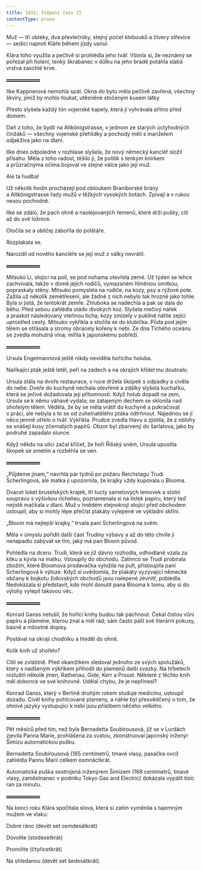 ```yaml
---
title: 1933; štěpení času II
contentType: prose
---
```


<section>

Muž — tři obleky, dva převlečníky, stejný počet klobouků a čtvery střevíce — sedící naproti Kláře během jízdy usnul.

Klára toho využila a pečlivě si prohlédla jeho tvář. Všimla si, že neznámý se pořezal při holení, tenký škrábanec v důlku na jeho bradě potáhla slabá vrstva zaschlé krve.

![divider.png](./resources/divider_opt.png)

Ilke Kappnerová nemohla spát. Okna do bytu měla pečlivě zavřená, všechny škvíry, jimiž by mohlo foukat, utěsněné stočeným kusem látky.

Přesto slyšela každý tón vojenské kapely, která jí vyhrávala přímo před domem.

Daň z toho, že bydlí na Altkönigstrasse, v jednom ze starých úctyhodných činžáků — všechny vojenské přehlídky a pochody měli s manželem odjakživa jako na dlani.

Ilke dnes odpoledne v rozhlase slyšela, že nový německý kancléř složil přísahu. Měla z toho radost, těšilo ji, že politik s tenkým knírkem a průzračnýma očima bojoval ve stejné válce jako její muž.

Ale ta hudba!

Už několik hodin procházejí pod obloukem Braniborské brány a Altkönigstrasse řady mužů v těžkých vysokých botách. Zpívají a v rukou nesou pochodně.

Ilke se zdálo, že pach ohně a naolejovaných řemenů, které drží pušky, cítí až do své ložnice.

Otočila se a obličej zabořila do polštáře.

Rozplakala se.

Narozdíl od nového kancléře se její muž z války nevrátil.

![divider.png](./resources/divider_opt.png)

Mitsuko Li, stojící na poli, se pod nohama otevřela země. Už týden se lehce zachvívala, takže v domě jejích rodičů, vymazaném hliněnou omítkou, popraskaly stěny. Mitsuko pomyslela na rodiče, na kozy, psy a rýžové pole. Zažila už několik zemětřesení, ale žádné z nich nebylo tak hrozné jako tohle. Byla si jistá, že tentokrát zemře. Zhluboka se nadechla a pak se dala do běhu. Před sebou zahlédla stádo divokých koz. Slyšela mečivý nářek a praskot následovaný vteřinou ticha; kozy zmizely v puklině náhle zející uprostřed cesty. Mitsuko vykřikla a stočila se do klubíčka. Půda pod jejím tělem se otřásala a stromy obracely kořeny k nebi. Ze dna Tichého oceánu se zvedla mohutná vlna; mířila k japonskému pobřeží.

![divider.png](./resources/divider_opt.png)

Ursula Engelmannová ještě nikdy neviděla hořícího holuba.

Naříkající pták ještě letěl, peří na zádech a na okrajích křídel mu doutnalo.

Ursula stála na dvoře restaurace, v ruce držela škopek s odpadky a civěla do nebe. Dveře do kuchyně nechala otevřené a zdálky slyšela kuchařku, která se ječivě dožadovala její přítomnosti. Když holub dopadl na zem, Ursula se k němu váhavě vydala; se zatajeným dechem se sklonila nad ohořelým tělem. Věděla, že by se měla vrátit do kuchyně a pokračovat v práci, ale nebyla s to se od zuhelnatělého ptáka odtrhnout. Najednou se jí něco jemně otřelo o tvář. Vykřikla. Prudce zvedla hlavu a zjistila, že z oblohy se snášejí kusy zčernalých papírů. Obzor byl zbarvený do šarlatova, jako by podruhé zapadalo slunce.

Když někdo na ulici začal křičet, že hoří Říšský sněm, Ursula upustila škopek se smetím a rozběhla se ven.

![divider.png](./resources/divider_opt.png)

„Půjdeme jinam,“ navrhla pár týdnů po požáru Reichstagu Trudi Scherlingová, ale matka ji upozornila, že krajky vždy kupovala u Blooma.

Dvacet loket bruselských krajek, tři tucty sametových lemovek a stolní soupravu s výšivkou richelieu, poznamenala si na lístek papíru, který teď nejistě mačkala v dlani. Muž v hnědém stejnokroji stojící před obchodem ustoupil, aby si mohly lépe přečíst plakáty vylepené ve výkladní skříni.

„Bloom má nejlepší krajky,“ trvala paní Scherlingová na svém.

Měla v úmyslu pořídit další část Trudiny výbavy a až do této chvíle ji nenapadlo zabývat se tím, jaký má pan Bloom původ.

Pohlédla na dceru. Trudi, která se již dávno rozhodla, odhodlaně vzala za kliku a kývla na matku. Vstoupily do obchodu. Zatímco se Trudi probírala zbožím, které Bloomova prodavačka vyložila na pult, přistoupila paní Scherlingová k výloze. Když si uvědomila, že plakáty vyzývající německé občany k bojkotu židovských obchodů jsou nalepené zevnitř, pobledla. Nedokázala si představit, kdo mohl donutit pana Blooma k tomu, aby si do výlohy vylepil takovou věc.

![divider.png](./resources/divider_opt.png)

Konrad Ganss netušil, že hořící knihy budou tak páchnout. Čekal čistou vůni papíru a plamene, kterou znal a měl rád; sám často pálil své literární pokusy, básně a milostné dopisy.

Postával na okraji chodníku a hleděl do ohně.

Kolik knih už shořelo?

Cítil se zvláštně. Před okamžikem sledoval jednoho ze svých spolužáků, který s nadšeným výkřikem přihodil do plamenů další svazky. Na hřbetech rozluštil několik jmen, Rathenau, Gide, Kerr a Proust. Některé z těchto knih měl dokonce ve své knihovně. Udělal chybu, že je nepřinesl?

Konrad Ganss, který v Berlíně druhým rokem studuje medicínu, ustoupil dozadu. Civěl knihy pohlcované plameny, a náhle byl přesvědčený o tom, že ohnivé jazyky vystupující k nebi jsou příslibem něčeho velkého.

![divider.png](./resources/divider_opt.png)

Pět měsíců před tím, než byla Bernadetta Soubirousová, jíž se v Lurdách zjevila Panna Marie, prohlášena za svatou, zkonstruoval japonský inženýr Šimizu automatickou pušku.

Bernadetta Soubirousová (165 centimetrů, tmavé vlasy, pasačka ovcí) zahlédla Pannu Marii celkem osmnáctkrát.

Automatická puška sestrojená inženýrem Šimizem (168 centimetrů, tmavé vlasy, zaměstnanec v podniku Tokyo Gas and Electric) dokázala vypálit tisíc ran za minutu.

![divider.png](./resources/divider_opt.png)

Na konci roku Klára spočítala slova, která si zatím vyměnila s tajemným mužem ve vlaku:

Dobré ráno (devět set osmdesátkrát)

Dovolíte (stodesetkrát)

Promiňte (čtyřicetkrát)

Na shledanou (devět set šedesátkrát).

</section>
